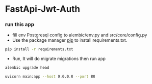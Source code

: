 # FastApi-Jwt-Auth

### run this app

- fill env Postgresql config to alembic/env.py and src/core/config.py
- Use the package manager [pip](https://pip.pypa.io/en/stable/) to install requirements.txt.

```bash
pip install -r requirements.txt
```

- Run, It will do migrate migrations then run app

```bash
alembic upgrade head

uvicorn main:app --host 0.0.0.0 --port 80
```
